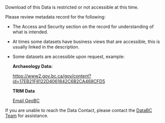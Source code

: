 Download of this Data is restricted or not accessible at this time.

Please review metadata record for the following:

+ The Access and Security section on the record for understanding of what is intended.

+ At times some datasets have business views that are accessible, this is usually linked in the description. 

+ Some datasets are accessible upon request, example:

    __Archaeology Data:__

    https://www2.gov.bc.ca/gov/content?id=17EB21F8122D4061842C6B2CA468CFD5

    __TRIM Data__

    [Email GeoBC](mailto:GeoBCInfo@gov.bc.ca)

If you are unable to reach the Data Contact, please contact the [DataBC Team](mailto:Data@gov.bc.ca) for assistance.
